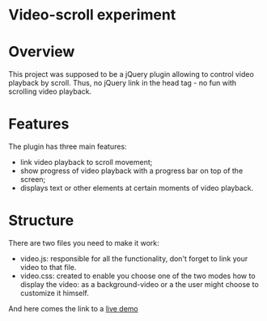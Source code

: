 Video-scroll experiment
============


# Overview
This project was supposed to be a jQuery plugin allowing to control video playback by scroll. Thus, no jQuery link in the head tag - no fun with scrolling video playback.

# Features
The plugin has three main features:
- link video playback to scroll movement;
- show progress of video playback with a progress bar on top of the screen;
- displays text or other elements at certain moments of video playback.

# Structure
There are two files you need to make it work:
- video.js: responsible for all the functionality, don't forget to link your video to that file.
- video.css: created to enable you choose one of the two modes how to display the video: as a background-video
or a the user might choose to customize it himself.

And here comes the link to a [live demo](http://plugin.nataliasoloveva.com "Bouncing ball madness") 
